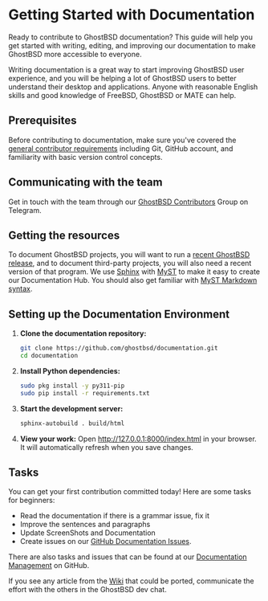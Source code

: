 # Getting Started with Documentation

Ready to contribute to GhostBSD documentation? This guide will help you get started with writing, editing, and improving our documentation to make GhostBSD more accessible to everyone.

Writing documentation is a great way to start improving GhostBSD user experience, and you will be helping a lot of GhostBSD users to better understand their desktop and applications. Anyone with reasonable English skills and good knowledge of FreeBSD, GhostBSD or MATE can help.

## Prerequisites

Before contributing to documentation, make sure you've covered the [general contributor requirements](../getting-started/index#requirements-for-all-contributors) including Git, GitHub account, and familiarity with basic version control concepts.

## Communicating with the team

Get in touch with the team through our [GhostBSD Contributors](https://t.me/ghostbsd_dev) Group on Telegram.

## Getting the resources

To document GhostBSD projects, you will want to run a [recent GhostBSD release](https://www.ghostbsd.org/download), and to document third-party projects, you will also need a recent version of that program. We use [Sphinx](https://www.sphinx-doc.org) with [MyST](https://myst-parser.readthedocs.io) to make it easy to create our Documentation Hub. You should also get familiar with [MyST Markdown syntax](https://myst-parser.readthedocs.io/en/latest/intro.html).

## Setting up the Documentation Environment

1. **Clone the documentation repository:**
   ```bash
   git clone https://github.com/ghostbsd/documentation.git
   cd documentation
   ```

2. **Install Python dependencies:**
   ```bash
   sudo pkg install -y py311-pip
   sudo pip install -r requirements.txt
   ```

3. **Start the development server:**
   ```bash
   sphinx-autobuild . build/html
   ```

4. **View your work:** Open http://127.0.0.1:8000/index.html in your browser. It will automatically refresh when you save changes.

## Tasks

You can get your first contribution committed today! Here are some tasks for beginners:
* Read the documentation if there is a grammar issue, fix it
* Improve the sentences and paragraphs
* Update ScreenShots and Documentation
* Create issues on our  [GitHub Documentation Issues](https://github.com/ghostbsd/documentation/issues/new).

There are also tasks and issues that can be found at our [Documentation Management](https://github.com/orgs/ghostbsd/projects/5) on GitHub.

If you see any article from the [Wiki](https://wiki.ghostbsd.org/) that could be ported, communicate the effort with the others in the GhostBSD dev chat.